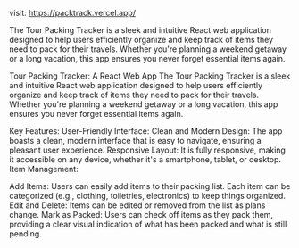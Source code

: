 visit: https://packtrack.vercel.app/

The Tour Packing Tracker is a sleek and intuitive React web application designed to help users efficiently organize and keep track of items they need to pack for their travels. Whether you're planning a weekend getaway or a long vacation, this app ensures you never forget essential items again.

Tour Packing Tracker: A React Web App
The Tour Packing Tracker is a sleek and intuitive React web application designed to help users efficiently organize and keep track of items they need to pack for their travels. Whether you're planning a weekend getaway or a long vacation, this app ensures you never forget essential items again.

Key Features:
User-Friendly Interface:
Clean and Modern Design: The app boasts a clean, modern interface that is easy to navigate, ensuring a pleasant user experience.
Responsive Layout: It is fully responsive, making it accessible on any device, whether it's a smartphone, tablet, or desktop.
Item Management:

Add Items: 
Users can easily add items to their packing list. Each item can be categorized (e.g., clothing, toiletries, electronics) to keep things organized.
Edit and Delete: Items can be edited or removed from the list as plans change.
Mark as Packed: Users can check off items as they pack them, providing a clear visual indication of what has been packed and what is still pending.
